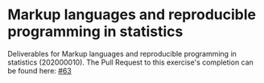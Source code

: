# Markup languages and reproducible programming in statistics

Deliverables for Markup languages and reproducible programming in statistics (202000010). The Pull Request to this exercise's completion can be found here: [#63](https://github.com/gerkovink/markup/pull/63)
